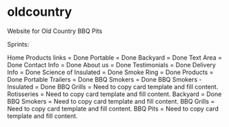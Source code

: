 # oldcountry
Website for Old Country BBQ Pits

Sprints:

Home
	Products links = Done
		Portable = Done
		Backyard = Done
	Text Area = Done
	Contact Info = Done
	About us = Done
	Testimonials = Done
	Delivery Info = Done
	Science of Insulated = Done
	Smoke Ring = Done
Products  = Done
	Portable Trailers = Done
		BBQ Smokers = Done
		BBQ Smokers - Insulated = Done
		BBQ Grills = Need to copy card template and fill content.
		Rotisseries = Need to copy card template and fill content.
	Backyard = Done
		BBQ Smokers = Need to copy card template and fill content.
		BBQ Grills = Need to copy card template and fill content.
		BBQ Pits = Need to copy card template and fill content.